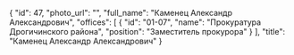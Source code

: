 {
    "id": 47,
    "photo_url": "",
    "full_name": "Каменец Александр Александрович",
    "offices": [
        {
            "id": "01-07",
            "name": "Прокуратура Дрогичинского района",
            "position": "Заместитель прокурора"
        }
    ],
    "title": "Каменец Александр Александрович"
}